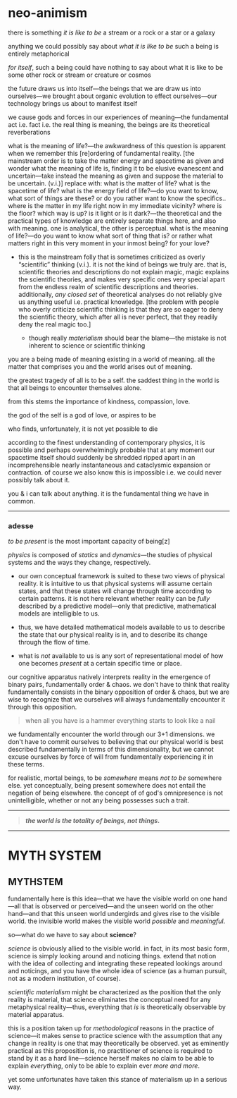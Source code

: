 ---
---
neo-animism
===========

there is something *it is like to be* a stream or a rock or a star or
a galaxy

anything we could possibly say about *what it is like to be* such a being is
entirely metaphorical

*for itself*, such a being could have nothing to say about what it is like to be
some other rock or stream or creature or cosmos

the future draws us into itself—the beings that we are draw us into ourselves—we
brought about organic evolution to effect ourselves—our technology brings us
about to manifest itself

we cause gods and forces in our experiences of meaning—the fundamental act
i.e. fact i.e. the real thing is meaning, the beings are its theoretical
reverberations

what is the meaning of life?—the awkwardness of this question is apparent when
we remember this [re]ordering of fundamental reality. [the mainstream order is
to take the matter energy and spacetime as given and wonder what the meaning of
life is, finding it to be elusive evanescent and uncertain—take instead the
meaning as given and suppose the material to be uncertain. (v.i.)] replace with:
what is the matter of life? what is the spacetime of life? what is the energy
field of life?—do you want to know, what sort of things are these? or do you
rather want to know the specifics.. where is the matter in my life right now in
my immediate vicinity? where is the floor? which way is up? is it light or is it
dark?—the theoretical and the practical types of knowledge are entirely separate
things here, and also with meaning. one is analytical, the other is perceptual.
what is the meaning of life?—do you want to know what sort of thing that is? or
rather what matters right in this very moment in your inmost being? for your
love?

 *  this is the mainstream folly that is sometimes criticized as overly
    “scientific” thinking (v.i.). it is not the kind of beings we truly are. that is,
    scientific theories and descriptions do not explain magic, magic explains
    the scientific theories, and makes very specific ones very special apart
    from the endless realm of scientific descriptions and theories.
    additionally, *any closed set* of theoretical analyses do not reliably give
    us anything useful i.e. practical knowledge. [the problem with people who
    overly criticize scientific thinking is that they are so eager to deny the
    scientific theory, which after all is never perfect, that they readily deny
    the real magic too.]

     *  though really *materialism* should bear the blame—the mistake is not
        inherent to science or scientific thinking

you are a being made of meaning existing in a world of meaning. all the matter
that comprises you and the world arises out of meaning.

the greatest tragedy of all is to be a self. the saddest thing in the world is
that all beings to encounter themselves alone.

from this stems the importance of kindness, compassion, love.

the god of the self is a god of love, or aspires to be

who finds, unfortunately, it is not yet possible to die

according to the finest understanding of contemporary physics, it is possible
and perhaps overwhelmingly probable that at any moment our spacetime itself
should suddenly be shredded ripped apart in an incomprehensible nearly
instantaneous and cataclysmic expansion or contraction. of course we also know
this is impossible i.e. we could never possibly talk about it.

you & i can talk about anything. it is the fundamental thing we have in common.

***

### adesse

*to be present* is the most important capacity of being[z]

*physics* is composed of *statics* and *dynamics*—the studies of physical systems
and the ways they change, respectively.

 *  our own conceptual framework is suited to these two views of physical
    reality. it is intuitive to us that physical systems will assume certain
    states, and  that these states will change through time according to certain
    patterns. it is not here relevant whether reality can be *fully* described
    by a  predictive model—only that predictive, mathematical models are
    intelligible to us.

 *  thus, we have detailed mathematical models available to us to describe the
    state that our physical reality is in, and to describe its change through the
    flow of time.

 *  what is *not* available to us is any sort of representational model of how one
    becomes *present* at a certain specific time or place.

our cognitive apparatus natively interprets reality in the emergence of binary
pairs, fundamentally order & chaos. we don't have to think that reality
fundamentally consists in the binary opposition of order & chaos, but we are
wise to recognize that we ourselves will always fundamentally encounter it
through this opposition.

 >  when all you have is a hammer everything starts to look like a nail

we fundamentally encounter the world through our 3+1 dimensions. we don't have
to commit ourselves to believing that our physical world is best described
fundamentally in terms of this dimensionality, but we cannot excuse ourselves by
force of will from fundamentally experiencing it in these terms.

for realistic, mortal beings, to be *somewhere* means *not to be* somewhere else.
yet conceptually, being present somewhere does not entail the negation of being
elsewhere. the concept of of god's omnipresence is not unintelligible, whether or
not any being possesses such a trait.

***

 >  *__the world is the totality of beings, not things.__*

***

MYTH SYSTEM
===========

MYTHSTEM
--------

fundamentally here is this idea—that we have the visible world on one hand—all that
is observed or perceived—and the unseen world on the other hand—and that this
unseen world undergirds and gives rise to the visible world. the invisible world
makes the visible world *possible* and *meaningful*.

so—what do we have to say about **science**?

*science* is obviously allied to the visible world. in fact, in its most basic form,
science is simply looking around and noticing things. extend that notion with the
idea of collecting and integrating these repeated lookings around and noticings,
and you have the whole idea of science (as a human pursuit, not as a modern
institution, of course).

*scientific materialism* might be characterized as the position that the only
reality is material, that science eliminates the conceptual need for any metaphysical
reality—thus, everything that *is* is theoretically observable by material
apparatus.

this is a position taken up for *methodological* reasons in the practice of
science—it makes sense to practice science with the assumption that any change in
reality is one that may theoretically be observed. yet as eminently practical as
this proposition is, no practitioner of science is required to stand by it as a hard
line—science herself makes no claim to be able to explain *everything*, only to
be able to explain ever *more and more*.

yet some unfortunates have taken this stance of materialism up in a serious way.
